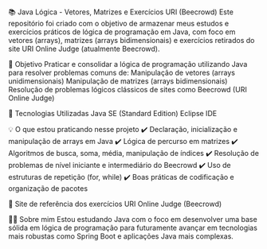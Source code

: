 📚 Java Lógica - Vetores, Matrizes e Exercícios URI (Beecrowd)
Este repositório foi criado com o objetivo de armazenar meus estudos e exercícios práticos de lógica de programação em Java, com foco em vetores (arrays), matrizes (arrays bidimensionais) e exercícios retirados do site URI Online Judge (atualmente Beecrowd).

🎯 Objetivo
Praticar e consolidar a lógica de programação utilizando Java para resolver problemas comuns de:
Manipulação de vetores (arrays unidimensionais)
Manipulação de matrizes (arrays bidimensionais)
Resolução de problemas lógicos clássicos de sites como Beecrowd (URI Online Judge)

🚀 Tecnologias Utilizadas
Java SE (Standard Edition)
Eclipse IDE

💡 O que estou praticando nesse projeto
✔️ Declaração, inicialização e manipulação de arrays em Java
✔️ Lógica de percurso em matrizes
✔️ Algoritmos de busca, soma, média, manipulação de índices
✔️ Resolução de problemas de nível iniciante e intermediário do Beecrowd
✔️ Uso de estruturas de repetição (for, while)
✔️ Boas práticas de codificação e organização de pacotes

🔗 Site de referência dos exercícios
URI Online Judge (Beecrowd)

👨‍💻 Sobre mim
Estou estudando Java com o foco em desenvolver uma base sólida em lógica de programação para futuramente avançar em tecnologias mais robustas como Spring Boot e aplicações Java mais complexas.

